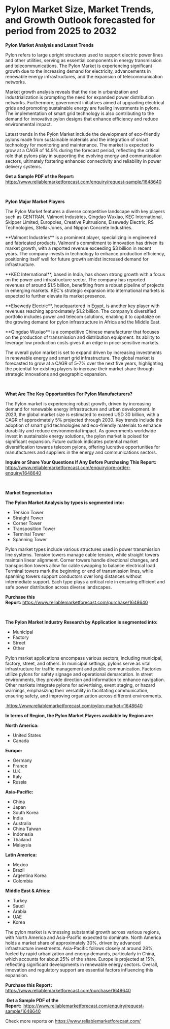 <p><h1>Pylon Market Size, Market Trends, and Growth Outlook forecasted for period from 2025 to 2032</h1></p><p><strong>Pylon Market Analysis and Latest Trends</strong></p>
<p><p>Pylon refers to large upright structures used to support electric power lines and other utilities, serving as essential components in energy transmission and telecommunications. The Pylon Market is experiencing significant growth due to the increasing demand for electricity, advancements in renewable energy infrastructures, and the expansion of telecommunication networks. </p><p>Market growth analysis reveals that the rise in urbanization and industrialization is prompting the need for expanded power distribution networks. Furthermore, government initiatives aimed at upgrading electrical grids and promoting sustainable energy are fueling investments in pylons. The implementation of smart grid technology is also contributing to the demand for innovative pylon designs that enhance efficiency and reduce environmental impact.</p><p>Latest trends in the Pylon Market include the development of eco-friendly pylons made from sustainable materials and the integration of smart technology for monitoring and maintenance. The market is expected to grow at a CAGR of 14.9% during the forecast period, reflecting the critical role that pylons play in supporting the evolving energy and communication sectors, ultimately fostering enhanced connectivity and reliability in power delivery systems.</p></p>
<p><strong>Get a Sample PDF of the Report:&nbsp;</strong> <a href="https://www.reliablemarketforecast.com/enquiry/request-sample/1648640?utm_campaign=1110&utm_medium=2&utm_source=Github&utm_content=ia&utm_term=09042025&utm_id=pylon">https://www.reliablemarketforecast.com/enquiry/request-sample/1648640</a></p>
<p>&nbsp;</p>
<p><strong>Pylon Major Market Players</strong></p>
<p><p>The Pylon Market features a diverse competitive landscape with key players such as GENTRAN, Valmont Industries, Qingdao Wuxiao, KEC International, Skipper Limited, Europoles, Creative Pultrusions, Elsewedy Electric, RS Technologies, Stella-Jones, and Nippon Concrete Industries. </p><p>**Valmont Industries** is a prominent player, specializing in engineered and fabricated products. Valmont's commitment to innovation has driven its market growth, with a reported revenue exceeding $3 billion in recent years. The company invests in technology to enhance production efficiency, positioning itself well for future growth amidst increased demand for infrastructure.</p><p>**KEC International**, based in India, has shown strong growth with a focus on the power and infrastructure sector. The company has reported revenues of around $1.5 billion, benefiting from a robust pipeline of projects in emerging markets. KEC's strategic expansion into international markets is expected to further elevate its market presence.</p><p>**Elsewedy Electric**, headquartered in Egypt, is another key player with revenues reaching approximately $1.2 billion. The company’s diversified portfolio includes power and telecom solutions, enabling it to capitalize on the growing demand for pylon infrastructure in Africa and the Middle East.</p><p>**Qingdao Wuxiao** is a competitive Chinese manufacturer that focuses on the production of transmission and distribution equipment. Its ability to leverage low production costs gives it an edge in price-sensitive markets. </p><p>The overall pylon market is set to expand driven by increasing investments in renewable energy and smart grid infrastructure. The global market is forecasted to grow at a CAGR of 5-7% over the next five years, highlighting the potential for existing players to increase their market share through strategic innovations and geographic expansion.</p></p>
<p>&nbsp;</p>
<p><strong>What Are The Key Opportunities For Pylon Manufacturers?</strong></p>
<p><p>The Pylon market is experiencing robust growth, driven by increasing demand for renewable energy infrastructure and urban development. In 2023, the global market size is estimated to exceed USD 30 billion, with a CAGR of approximately 5% projected through 2030. Key trends include the adoption of smart grid technologies and eco-friendly materials to enhance durability and reduce environmental impact. As governments worldwide invest in sustainable energy solutions, the pylon market is poised for significant expansion. Future outlook indicates potential market diversification towards telecom pylons, offering lucrative opportunities for manufacturers and suppliers in the energy and communications sectors.</p></p>
<p><strong>Inquire or Share Your Questions If Any Before Purchasing This Report:</strong> <a href="https://www.reliablemarketforecast.com/enquiry/pre-order-enquiry/1648640?utm_campaign=1110&utm_medium=2&utm_source=Github&utm_content=ia&utm_term=09042025&utm_id=pylon">https://www.reliablemarketforecast.com/enquiry/pre-order-enquiry/1648640</a></p>
<p>&nbsp;</p>
<p><strong>Market Segmentation</strong></p>
<p><strong>The Pylon Market Analysis by types is segmented into:</strong></p>
<p><ul><li>Tension Tower</li><li>Straight Tower</li><li>Corner Tower</li><li>Transposition Tower</li><li>Terminal Tower</li><li>Spanning Tower</li></ul></p>
<p><p>Pylon market types include various structures used in power transmission line systems. Tension towers manage cable tension, while straight towers maintain linear alignment. Corner towers handle directional changes, and transposition towers allow for cable swapping to balance electrical load. Terminal towers mark the beginning or end of transmission lines, while spanning towers support conductors over long distances without intermediate support. Each type plays a critical role in ensuring efficient and safe power distribution across diverse landscapes.</p></p>
<p><strong>Purchase this Report:&nbsp;</strong><a href="https://www.reliablemarketforecast.com/purchase/1648640?utm_campaign=1110&utm_medium=2&utm_source=Github&utm_content=ia&utm_term=09042025&utm_id=pylon">https://www.reliablemarketforecast.com/purchase/1648640</a></p>
<p>&nbsp;</p>
<p><strong>The Pylon Market Industry Research by Application is segmented into:</strong></p>
<p><ul><li>Municipal</li><li>Factory</li><li>Street</li><li>Other</li></ul></p>
<p><p>Pylon market applications encompass various sectors, including municipal, factory, street, and others. In municipal settings, pylons serve as vital infrastructure for traffic management and public communication. Factories utilize pylons for safety signage and operational demarcation. In street environments, they provide direction and information to enhance navigation. Other markets integrate pylons for advertising, event staging, or hazard warnings, emphasizing their versatility in facilitating communication, ensuring safety, and improving organization across different environments.</p></p>
<p><a href="https://www.reliablemarketforecast.com/pylon-market-r1648640?utm_campaign=1110&utm_medium=2&utm_source=Github&utm_content=ia&utm_term=09042025&utm_id=pylon">&nbsp;https://www.reliablemarketforecast.com/pylon-market-r1648640</a></p>
<p><strong>In terms of Region, the Pylon Market Players available by Region are:</strong></p>
<p>
    <p> <strong> North America: </strong>
        <ul>
            <li>United States</li>
            <li>Canada</li>
        </ul>
        </p> 
    <p> <strong> Europe: </strong>
        <ul>
            <li>Germany</li>
            <li>France</li>
            <li>U.K.</li>
            <li>Italy</li>
            <li>Russia</li>
        </ul>
        </p> 
    <p> <strong> Asia-Pacific: </strong>
        <ul>
            <li>China</li>
            <li>Japan</li>
            <li>South Korea</li>
            <li>India</li>
            <li>Australia</li>
            <li>China Taiwan</li>
            <li>Indonesia</li>
            <li>Thailand</li>
            <li>Malaysia</li>
        </ul>
        </p> 
    <p> <strong> Latin America: </strong>
        <ul>
            <li>Mexico</li>
            <li>Brazil</li>
            <li>Argentina Korea</li>
            <li>Colombia</li>
        </ul>
        </p> 
    <p> <strong> Middle East & Africa: </strong>
        <ul>
            <li>Turkey</li>
            <li>Saudi</li>
            <li>Arabia</li>
            <li>UAE</li>
            <li>Korea</li>
        </ul>
    </p>
    </p>
<p><p>The pylon market is witnessing substantial growth across various regions, with North America and Asia-Pacific expected to dominate. North America holds a market share of approximately 30%, driven by advanced infrastructure investments. Asia-Pacific follows closely at around 28%, fueled by rapid urbanization and energy demands, particularly in China, which accounts for about 25% of the share. Europe is projected at 15%, reflecting significant developments in renewable energy sectors. Overall, innovation and regulatory support are essential factors influencing this expansion.</p></p>
<p><strong>Purchase this Report: </strong><a href="https://www.reliablemarketforecast.com/purchase/1648640?utm_campaign=1110&utm_medium=2&utm_source=Github&utm_content=ia&utm_term=09042025&utm_id=pylon">https://www.reliablemarketforecast.com/purchase/1648640</a></p>
<p>&nbsp;<strong>Get a Sample PDF of the Report:&nbsp;&nbsp;</strong><a href="https://www.reliablemarketforecast.com/enquiry/request-sample/1648640?utm_campaign=1110&utm_medium=2&utm_source=Github&utm_content=ia&utm_term=09042025&utm_id=pylon">https://www.reliablemarketforecast.com/enquiry/request-sample/1648640</a></p>
<p><strong></strong></p>
<p>Check more reports on <a href="https://www.reliablemarketforecast.com/?utm_campaign=1110&utm_medium=2&utm_source=Github&utm_content=ia&utm_term=09042025&utm_id=pylon">https://www.reliablemarketforecast.com/</a></p>
